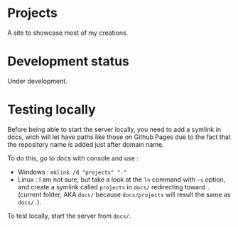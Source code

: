 # Projects

A site to showcase most of my creations.


# Development status

Under development.


# Testing locally

Before being able to start the server locally, you need to add a symlink in docs, wich will let have paths like those on Github Pages due to the fact that the repository name is added just after domain name.

To do this, go to docs with console and use :
- Windows : `mklink /d "projects" "."`
- Linux : I am not sure, but take a look at the `ln` command with `-s` option, and create a symlink called `projects` in `docs/` redirecting toward `.` (current folder, AKA `docs/` because `docs/projects` will result the same as `docs/.`).

To test locally, start the server from `docs/`.